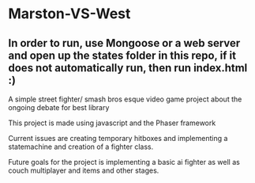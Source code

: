 # Marston-VS-West
## In order to run, use Mongoose or a web server and open up the states folder in this repo, if it does not automatically run, then run index.html :)
A simple street fighter/ smash bros esque video game project about the ongoing debate for best library

This project is made using javascript and the Phaser framework

Current issues are creating temporary hitboxes and implementing a statemachine and creation of a fighter class.

Future goals for the project is implementing a basic ai fighter as well as couch multiplayer and items and other stages.

